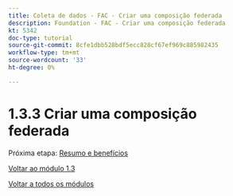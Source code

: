 ```yaml
---
title: Coleta de dados - FAC - Criar uma composição federada
description: Foundation - FAC - Criar uma composição federada
kt: 5342
doc-type: tutorial
source-git-commit: 8cfe1dbb528bdf5ecc828cf67ef969c885982435
workflow-type: tm+mt
source-wordcount: '33'
ht-degree: 0%

---
```


# 1.3.3 Criar uma composição federada

Próxima etapa: [Resumo e benefícios](./summary.md)

[Voltar ao módulo 1.3](./fac.md)

[Voltar a todos os módulos](../../../overview.md)
